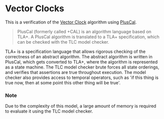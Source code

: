 # Vector Clocks

This is a verification of the [Vector Clock](https://en.wikipedia.org/wiki/Vector_clock) algorithm using [PlusCal](https://lamport.azurewebsites.net/tla/pluscal.html).

> PlusCal (formerly called +CAL) is an algorithm language based on TLA+.  A PlusCal algorithm is translated to a TLA+ specification, which can be checked with the TLC model checker.

TLA+ is a specification language that allows rigorous checking of the correctness of an abstract algorithm. The abstract algorithm is written in PlusCal, which gets converted to TLA+, where the algorithm is represented as a state machine. The TLC model checker brute forces all state orderings, and verifies that assertions are true throughout execution. The model checker also provides access to temporal operators, such as 'if this thing is true now, then at some point this other thing will be true'.

### Note

Due to the complexity of this model, a large amount of memory is required to evaluate it using the TLC model checker.
